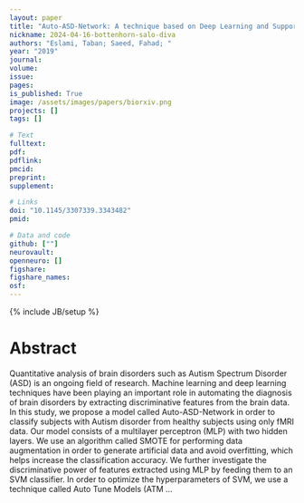 ```yaml
---
layout: paper
title: "Auto-ASD-Network: A technique based on Deep Learning and Support Vector Machines for diagnosing Autism Spectrum Disorder using fMRI data"
nickname: 2024-04-16-bottenhorn-salo-diva
authors: "Eslami, Taban; Saeed, Fahad; "
year: "2019"
journal: 
volume: 
issue:
pages: 
is_published: True
image: /assets/images/papers/biorxiv.png
projects: []
tags: []

# Text
fulltext:
pdf:
pdflink:
pmcid:
preprint: 
supplement:

# Links
doi: "10.1145/3307339.3343482"
pmid:

# Data and code
github: [""]
neurovault:
openneuro: []
figshare:
figshare_names:
osf:
---
```

{% include JB/setup %}

# Abstract

Quantitative analysis of brain disorders such as Autism Spectrum Disorder (ASD) is an ongoing field of research. Machine learning and deep learning techniques have been playing an important role in automating the diagnosis of brain disorders by extracting discriminative features from the brain data. In this study, we propose a model called Auto-ASD-Network in order to classify subjects with Autism disorder from healthy subjects using only fMRI data. Our model consists of a multilayer perceptron (MLP) with two hidden layers. We use an algorithm called SMOTE for performing data augmentation in order to generate artificial data and avoid overfitting, which helps increase the classification accuracy. We further investigate the discriminative power of features extracted using MLP by feeding them to an SVM classifier. In order to optimize the hyperparameters of SVM, we use a technique called Auto Tune Models (ATM …
